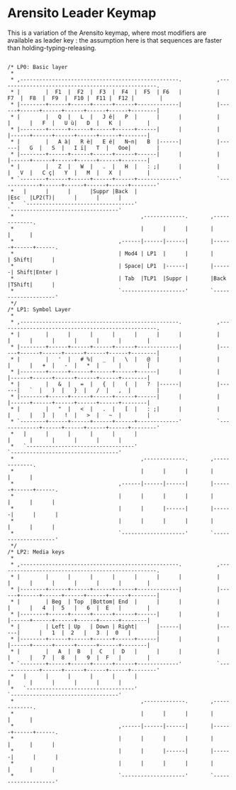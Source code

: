 # Arensito Leader Keymap

This is a variation of the Arensito keymap, where most modifiers are available
as leader key : the assumption here is that sequences are faster than
holding-typing-releasing.

<pre><code>
/* LP0: Basic layer
 *
 * ,--------------------------------------------------.           ,--------------------------------------------------.
 * |        |  F1  |  F2  |  F3  |  F4  |  F5  | F6   |           |  F7  |  F8  |  F9  |  F10 |  F11 |  F12 |        |
 * |--------+------+------+------+------+-------------|           |------+------+------+------+------+------+--------|
 * |        |   Q  |   L  |   J ê|   P  |      |      |           |      |      |   F  |   U ù|   D  |   K  |        |
 * |--------+------+------+------+------+------|      |           |      |------+------+------+------+------+--------|
 * |        |   A à|   R è|   E é|   N~n|   B  |------|           |------|   G  |   S  |   I ï|   T  |   Ooe|        |
 * |--------+------+------+------+------+------|      |           |      |------+------+------+------+------+--------|
 * |        |   Z  |   W  |   .  |   H  |   : ;|      |           |      |   V  |   C ç|   Y  |   M  |   X  |        |
 * `--------+------+------+------+------+-------------'           `-------------+------+------+------+------+--------'
 *   |      |      |      |Suppr |Back  |                                       |Esc   |LP2(T)|      |      |      |
 *   `----------------------------------'                                       `----------------------------------'
 *                                        ,-------------.       ,-------------.
 *                                        |      |      |       |      |      |
 *                                 ,------|------|------|       |------+------+------.
 *                                 | Mod4 | LP1  |      |       |      | Shift|      |
 *                                 | Space| LP1  |------|       |------| Shift|Enter |
 *                                 | Tab  |TLP1  |Suppr |       |Back  |TShift|      |
 *                                 `--------------------'       `--------------------'
 */
/* LP1: Symbol Layer
 *
 * ,--------------------------------------------------.           ,--------------------------------------------------.
 * |        |      |      |      |      |      |      |           |      |      |      |      |      |      |        |
 * |--------+------+------+------+------+-------------|           |------+------+------+------+------+------+--------|
 * |        |   '  |   # %|   _  |   \  |   @  |      |           |      |      |   +  |   -  |   *  |      |        |
 * |--------+------+------+------+------+------|      |           |      |------+------+------+------+------+--------|
 * |        |   &  |   =  |   {  |   (  |   ?  |------|           |------|   `  |   )  |   }  |   /  |   ,  |        |
 * |--------+------+------+------+------+------|      |           |      |------+------+------+------+------+--------|
 * |        |   "  |   <  |   .  |   [  |   : ;|      |           |      |      |   ]  |   !  |   >  |   ~  |        |
 * `--------+------+------+------+------+-------------'           `-------------+------+------+------+------+--------'
 *   |      |      |      |      |      |                                       |      |      |      |      |      |
 *   `----------------------------------'                                       `----------------------------------'
 *                                        ,-------------.       ,-------------.
 *                                        |      |      |       |      |      |
 *                                 ,------|------|------|       |------+------+------.
 *                                 |      |      |      |       |      |      |      |
 *                                 |      |      |------|       |------|      |      |
 *                                 |      |      |      |       |      |      |      |
 *                                 `--------------------'       `--------------------'
 */
/* LP2: Media keys
 *
 * ,--------------------------------------------------.           ,--------------------------------------------------.
 * |        |      |      |      |      |      |      |           |      |      |      |      |      |      |        |
 * |--------+------+------+------+------+-------------|           |------+------+------+------+------+------+--------|
 * |        | Beg  | Top  |Bottom| End  |      |      |           |      |      |   4  |  5   |   6  |  E   |        |
 * |--------+------+------+------+------+------|      |           |      |------+------+------+------+------+--------|
 * |        | Left | Up   | Down | Right|      |------|           |------|      |   1  |  2   |   3  |  0   |        |
 * |--------+------+------+------+------+------|      |           |      |------+------+------+------+------+--------|
 * |        |   A  |  B   |  C   |  D   |      |      |           |      |      |   7  |  8   |   9  |  F   |        |
 * `--------+------+------+------+------+-------------'           `-------------+------+------+------+------+--------'
 *   |      |      |      |      |      |                                       |      |      |      |      |      |
 *   `----------------------------------'                                       `----------------------------------'
 *                                        ,-------------.       ,-------------.
 *                                        |      |      |       |      |      |
 *                                 ,------|------|------|       |------+------+------.
 *                                 |      |      |      |       |      |      |      |
 *                                 |      |      |------|       |------|      |      |
 *                                 |      |      |      |       |      |      |      |
 *                                 `--------------------'       `--------------------'
</code></pre>
